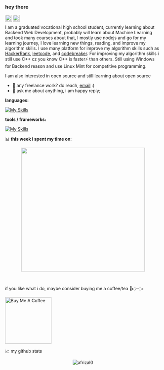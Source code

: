 ### hey there 

<a href="https://twitter.com/afriiizal">
  <img align="left" alt="Afrizal Noer | Twitter" width="22px" src="https://raw.githubusercontent.com/peterthehan/peterthehan/master/assets/twitter.svg" />
</a>
<a href="https://www.linkedin.com/in/muh-afrizal-nur-47b4a6228">
  <img align="left" alt="Afrizal Noer's LinkedIn" width="22px" src="https://raw.githubusercontent.com/peterthehan/peterthehan/master/assets/linkedin.svg" />
</a>

<br />

I am a graduated vocational high school student, currently learning about Backend Web Development, probably will learn about Machine Learning and took many courses about that, I mostly use nodejs and go for my learning journey, I love learning new things, reading, and improve my algorithm skills. I use many platform for improve my algorithm skills such as [HackerRank](https://www.hackerrank.com/hellspeir), [leetcode](https://leetcode.com/afriizaalll/), and [codebreaker](https://codebreaker.xyz/profile/afriizaalll). For improving my algorithm skills i still use C++ cz you know C++ is faster⚡ than others. Still using Windows for Backend reason and use Linux Mint for competitive programming. 

I am also interested in open source and still learning about open source 

- 💼 any freelance work? do reach, [email](mailto:afriizaalll@gmail.com) :)
- 💬 ask me about anything, i am happy reply;

**languages:**  

[![My Skills](https://skills.thijs.gg/icons?i=go,cpp,py,javascript,md,php,&theme=dark)](https://skills.thijs.gg)

**tools / frameworks:**

[![My Skills](https://skills.thijs.gg/icons?i=nodejs,git,react,express,vim,mysql,&theme=dark)](https://skills.thijs.gg)


📊 **this week i spent my time on:**

<figure >
  <p align=center>
    <img src="https://wakatime.com/share/@afrizal0/4522f9e9-a60d-43d4-9ef1-4a0b654ce413.svg" height=400></img>
  </p>
</figure>

<br />

if you like what i do, maybe consider buying me a coffee/tea 🥺👉👈

<a href="https://saweria.co/afrizal0" target="_blank"><img src="https://cdn.buymeacoffee.com/buttons/v2/default-red.png" alt="Buy Me A Coffee" width="150" ></a>

📈 my github stats

<p align="center"> <img src="https://github-readme-stats.vercel.app/api?username=afrizal0&show_icons=true&theme=gotham" alt="afrizal0" />




